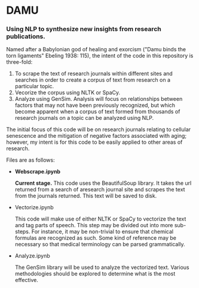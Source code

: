 # DAMU
### Using NLP to synthesize new insights from research publications.
Named after a Babylonian god of healing and exorcism ("Damu binds the torn ligaments" Ebeling 1938: 115), the intent of the code in this repository is three-fold:
<ol>
  <li>To scrape the text of research journals within different sites and searches in order to create a corpus of text from research on a particular topic.</li>
  <li>Vecorize the corpus using NLTK or SpaCy.</li>
  <li>Analyze using GenSim. Analysis will focus on relationships between factors that may not have been previously recognized, but which become apparent when a corpus of text formed from thousands of research journals on a topic can be analyzed using NLP.</li>
</ol>  

The initial focus of this code will be on research journals relating to cellular senescence and the mitigation of negative factors associated with aging; however, my intent is for this code to be easily applied to other areas of research.

Files are as follows:
<ul>
  <li><b>Webscrape.ipynb</b></li>
  <p><b>Current stage.</b> This code uses the BeautifulSoup library. It takes the url returned from a search of aresearch journal site and scrapes the text from the journals returned. This text will be saved to disk.</p>
  <li>Vectorize.ipynb</li>
  <p>This code will make use of either NLTK or SpaCy to vectorize the text and tag parts of speech. This step may be divided out into more sub-steps. For instance, it may be non-trivial to ensure that chemical formulas are recognized as such. Some kind of reference may be necessary so that medical terminology can be parsed grammatically.
  <li>Analyze.ipynb</li>
  <p>The GenSim library will be used to analyze the vectorized text. Various methodologies should be explored to determine what is the most effective.
</ul>


